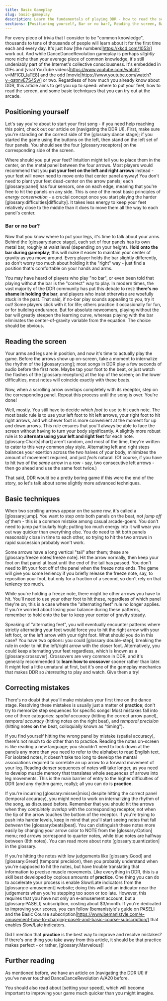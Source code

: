 ```yaml
---
title: Basic Gameplay
slug: basic-gameplay
description: Learn the fundamentals of playing DDR - how to read the screen and where to put your feet.
sections: [Positioning yourself, Bar or no bar?, Reading the screen, Basic techniques, Correcting mistakes, Further reading]
---
```

For every piece of trivia that I consider to be "common knowledge", thousands to tens of thousands of people will learn about it for the first time each and every day. It's just how [the numbers|https://xkcd.com/1053/] work out. And while DanceDanceRevolution gameplay is perhaps *slightly* more niche than your average piece of common knowledge, it's still undeniably part of the Internet's collective consciousness. It's embedded in GIFs and [viral YouTube videos|https://www.youtube.com/watch?v=MFlCD_IaTE8] and the odd [movie|https://www.youtube.com/watch?v=qatmvE7S4Sw] or two. Regardless of how much you already know about DDR, this article aims to get you up to speed: where to put your feet, how to read the screen, and some basic techniques that you can try out at the arcade.

## Positioning yourself

Let's say you're about to start your first song - if you need help reaching this point, check out our article on [navigating the DDR UI]. First, make sure you're standing on the correct side of the [glossary:dance stage]; if you started the game using the buttons on the left, then stand on the left set of four panels. You should see the four [glossary:receptors] on the corresponding side of the screen.

Where should you put your feet? Intuition might tell you to place them in the center, on the metal panel between the four arrows. Most players would recommend that you **put your feet on the left and right arrows** instead - your feet will never need to move onto that center panel anyway! You don't need to plant your feet dead-center on the arrow panels; each [glossary:panel] has four sensors, one on each edge, meaning that you're free to hit the panels on any side. This is one of the most basic principles of *energy conservation* - a crucial concept once you start playing the harder [glossary:difficulties|difficulty]. It takes less energy to keep your feet relatively close to the middle than it does to move them all the way to each panel's center.

### Bar or no bar?

Now that you know where to put your legs, it's time to talk about your arms. Behind the [glossary:dance stage], each set of four panels has its own metal bar, roughly at waist level (depending on your height). **Hold onto the bar during gameplay**; this will make it easier to maintain your center of gravity as you move around. Every player holds the bar slightly differently, so don't worry too much about holding it the "right" way - just find a position that's comfortable on your hands and arms.

You may have heard of players who play "no bar", or even been told that playing without the bar is the "correct" way to play. In modern times, the vast majority of the DDR community has put this debate to rest: **there's no shame in holding the bar**, and players who insist otherwise are woefully stuck in the past. That said, if no-bar play sounds appealing to you, try it out! Some players stick with it for life; others practice it occasionally for fun, or for building endurance. But for absolute newcomers, playing without the bar will greatly steepen the learning curve, whereas playing with the bar eliminates the center-of-gravity variable from the equation. The choice should be obvious.

## Reading the screen

Your arms and legs are in position, and now it's time to actually play the game. Before the arrows show up on-screen, take a moment to internalize the rhythm of the [glossary:song]; most songs in DDR play a few seconds of audio before the first note. Maybe tap your foot to the beat, or just watch the flashes of the [glossary:receptors] at the top of the screen; on the lower difficulties, most notes will coincide exactly with these beats.

Now, when a scrolling arrow overlaps completely with its receptor, step on the corresponding panel. Repeat this process until the song is over. You're done!

Well, mostly. You still have to decide *which foot* to use to hit each note. The most basic rule is to use your left foot to hit left arrows, your right foot to hit right arrows, and whichever foot is more convenient at the moment for up and down arrows. This rule ensures that you'll always be able to face the screen without having to turn your body significantly. A slightly more robust rule is to **alternate using your left and right feet** for each note. [glossary:Charts|chart] aren't random, and most of the time, they're written to cater to this very common play style. Alternating left and right steps balances your exertion across the two halves of your body, minimizes the amount of movement required, and just *feels* natural. (Of course, if you have to hit two of the *same* arrow in a row - say, two consecutive left arrows - then go ahead and use the same foot twice.)

That said, DDR would be a pretty boring game if this were the end of the story, so let's talk about some slightly more advanced techniques.

## Basic techniques

When two scrolling arrows appear on the same row, it's called a [glossary:jump]. You want to step *onto* both panels on the beat, not *jump off of* them - this is a common mistake among casual arcade-goers. You don't need to jump particularly high; putting too much energy into it will wear you out way quicker than everything else. You do need to hit both panels reasonably close in time to each other, so trying to hit the two arrows in rapid succession probably won't work.

Some arrows have a long vertical "tail" after them; these are [glossary:freeze notes|freeze note]. Hit the arrow normally, then keep your foot on that panel at least until the end of the tail has passed. You don't need to lift your foot off of the panel when the freeze note ends. The game will give you some leniency if you briefly release the freeze note, say, to reposition your foot, but only for a fraction of a second, so don't rely on that leniency too much.

While you're holding a freeze note, there might be other arrows you have to hit. You'll need to use your other foot to hit these, regardless of which panel they're on; this is a case where the "alternating feet" rule no longer applies. If you're worried about losing your balance during these patterns, remember to hold onto the bar to keep your center of gravity steady.

Speaking of "alternating feet", you will eventually encounter patterns where strictly alternating your feet would force you to hit the right arrow with your left foot, or the left arrow with your right foot. What should you do in this case? You have two options: you could [glossary:double-step], breaking the rule in order to hit the left/right arrow with the closer foot. Alternatively, you could keep alternating your feet regardless, which is known as a [glossary:crossover]. Crossovers are very common in DDR, and it's generally recommended to **learn how to crossover** sooner rather than later. It might feel a little unnatural at first, but it's one of the gameplay mechanics that makes DDR so *interesting* to play and watch. Give them a try!

## Correcting mistakes

There's no doubt that you'll make mistakes your first time on the dance stage. Resolving these mistakes is usually just a matter of **practice**; don't try to memorize step sequences for specific songs! Most mistakes fall into one of three categories: *spatial accuracy* (hitting the correct arrow panel), *temporal accuracy* (hitting notes on the right beat), and *temporal precision* (hitting notes **on** the beat, colloquially known as "timing").

If you find yourself hitting the wrong panel by mistake (spatial accuracy), there's not much to do other than to practice. Reading the notes on-screen is like reading a new language; you shouldn't need to look down at the panels any more than you need to refer to the alphabet to read English text. For isolated notes, it doesn't take too long to develop the mental associations required to correlate an up arrow to a forward movement of your leg. Reading denser sequences of notes will take longer, as you need to develop muscle memory that translates whole sequences of arrows into leg movements. This is the main barrier of entry to the higher difficulties of DDR (and any rhythm game, really); all you can do is **practice**.

If you're incurring [glossary:misses|miss] despite hitting the correct panel (temporal accuracy), you might need to work on internalizing the rhythm of the song, as discussed before. Remember that you should hit the arrows when they *completely overlap* with the corresponding receptor, not when the tip of the arrow touches the bottom of the receptor. If you're trying to push into harder levels, keep in mind that you'll start seeing notes that fall *between* the [glossary:beats|beat]. You can distinguish these notes more easily by changing your arrow color to NOTE from the [glossary:Option] menu; red arrows correspond to quarter notes, while blue notes are halfway between (8th notes). You can read more about note [glossary:quantization] in the glossary.

If you're hitting the notes with low judgements like [glossary:Good] and [glossary:Great] (temporal precision), then you probably understand when you're supposed to hit the notes, but have trouble translating that information to precise muscle movements. Like everything in DDR, this is a skill best developed by copious amounts of **practice**. One thing you can do to accelerate your process is enable Slow/Late indicators from the [glossary:e-amusement] website; doing this will add an indicator near the judgements when you're stepping too soon or too late. However, this requires that you have not only an e-amusement account, but a [glossary:PASELI] subscription, costing about $3/month. If you're dedicated to improving your scores, you can follow [bemanistyle's guide on PASELI and the Basic Course subscription|https://www.bemanistyle.com/e-amusement-how-to-charging-paseli-and-basic-course-subscription/] that enables Slow/Late indicators.

Did I mention that **practice** is the best way to improve and resolve mistakes? If there's one thing you take away from this article, it should be that practice makes perfect - or rather, [glossary:Marvelous]!

## Further reading

As mentioned before, we have an article on [navigating the DDR UI] if you've never touched DanceDanceRevolution A/A20 before.

You should also read about [setting your speed], which will become important to improving your game much quicker than you might imagine.